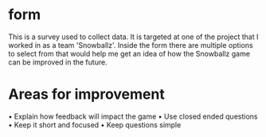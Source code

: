 # form

This is a survey used to collect data. It is targeted at one of the project that I worked in as a team 'Snowballz'. Inside the form there are multiple options to select from that would help me get an idea of how the Snowballz game can be improved in the future.



# Areas for improvement 
• Explain how feedback will impact the game
• Use closed ended questions
• Keep it short and focused
• Keep questions simple
